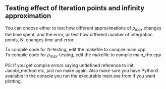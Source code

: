 ## Testing effect of Iteration points and infinity approximation

You can choose either to test how different approximations of $\rho_{max}$ changes the time spent, and the error, or test how different number of integration points, N, changes time and error.

To compile code for N-testing, edit the makefile to compile main.cpp.\
To compile code for $\rho_{max}$-testing, edit the makefile to compile main_rho.cpp

PS: If you get compile errors saying undefined reference to init, Jacobi_method etc, just run make again. Also make sure you have Python3 available in the console you run the executable main.exe from if you want plotting.
